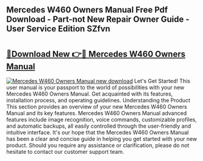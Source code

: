 ## Mercedes W460 Owners Manual Free Pdf Download - Part-not New Repair Owner Guide - User Service Edition SZfvn

# <h2><a href="http://cf25288.oget.top/?id=Mercedes+W460+Owners+Manual">🔗Download New 👉🔴 Mercedes W460 Owners Manual</a></h2>

[![Mercedes W460 Owners Manual new download](https://i.imgur.com/5g1atiW.png)](http://cf25288.oget.top/?id=Mercedes+W460+Owners+Manual)
Let's Get Started! This user manual is your passport to the world of possibilities with your new Mercedes W460 Owners Manual. Get acquainted with its features, installation process, and operating guidelines. Understanding the Product This section provides an overview of your new Mercedes W460 Owners Manual and its key features. Mercedes W460 Owners Manual advanced features include image recognition, voice commands, customizable profiles, and automatic backups, all easily controlled through the user-friendly and intuitive interface. It's our hope that the Mercedes W460 Owners Manual has been a clear and concise guide in helping you get started with your new product. Should you require any assistance or clarification, please do not hesitate to contact our customer support team.
